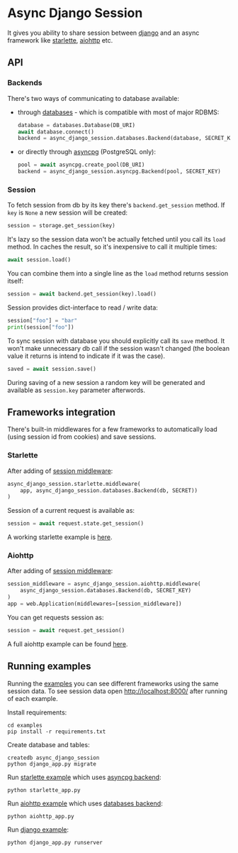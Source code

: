 Async Django Session
====================

It gives you ability to share session between [django][] and an async framework
like [starlette][], [aiohttp][] etc.

API
---

### Backends

There's two ways of communicating to database available:

- through [databases][] - which is compatible with most of major RDBMS:
    ```python
    database = databases.Database(DB_URI)
    await database.connect()
    backend = async_django_session.databases.Backend(database, SECRET_KEY)
    ```
- or directly through [asyncpg][] (PostgreSQL only):
    ```python
    pool = await asyncpg.create_pool(DB_URI)
    backend = async_django_session.asyncpg.Backend(pool, SECRET_KEY)
    ```

### Session

To fetch session from db by its key there's `backend.get_session` method. If
`key` is `None` a new session will be created:
```python
session = storage.get_session(key)
```
It's lazy so the session data won't be actually fetched until you call its
`load` method. In caches the result, so it's inexpensive to call it multiple
times:
```python
await session.load()
```
You can combine them into a single line as the `load` method returns session
itself:
```python
session = await backend.get_session(key).load()
```
Session provides dict-interface to read / write data:
```python
session["foo"] = "bar"
print(session["foo"])
```
To sync session with database you should explicitly call its `save` method. It
won't make unnecessary db call if the session wasn't changed (the boolean value
it returns is intend to indicate if it was the case).
```python
saved = await session.save()
```
During saving of a new session a random key will be generated and available as
`session.key` parameter afterwords.

Frameworks integration
----------------------
There's built-in middlewares for a few frameworks to automatically load (using
session id from cookies) and save sessions.

### Starlette
After adding of [session middleware][starlette middleware]:
```python
async_django_session.starlette.middleware(
    app, async_django_session.databases.Backend(db, SECRET))
)
```
Session of a current request is available as:
```python
session = await request.state.get_session()
```

A working starlette example is [here][starlette example].

### Aiohttp
After adding of [session middleware][aiohttp middleware]:
```python
session_middleware = async_django_session.aiohttp.middleware(
    async_django_session.databases.Backend(db, SECRET_KEY)
)
app = web.Application(middlewares=[session_middleware])
```
You can get requests session as:
```python
session = await request.get_session()
```
A full aiohttp example can be found [here][aiohttp example].

Running examples
----------------
Running the [examples][] you can see different frameworks using the same session
data. To see session data open <http://localhost:8000/> after running of each
example.

Install requirements:

    cd examples
    pip install -r requirements.txt

Create database and tables:

    createdb async_django_session
    python django_app.py migrate

Run [starlette example][] which uses [asyncpg backend][]:

    python starlette_app.py

Run [aiohttp example][] which uses [databases backend][]:

    python aiohttp_app.py

Run [django example][]:

    python django_app.py runserver

[aiohttp]: https://github.com/aio-libs/aiohttp
[asyncpg]: https://github.com/MagicStack/asyncpg
[databases]: https://github.com/encode/databases
[django]: https://github.com/django/django
[starlette]: https://github.com/encode/starlette
[examples]: https://github.com/imbolc/async_django_session/tree/master/examples
[django example]: https://github.com/imbolc/async_django_session/tree/master/examples/django_app.py
[starlette example]: https://github.com/imbolc/async_django_session/tree/master/examples/starlette_app.py
[aiohttp example]: https://github.com/imbolc/async_django_session/tree/master/examples/aiohttp_app.py
[asyncpg backend]: https://github.com/imbolc/async_django_session/tree/master/async_django_session/asyncpg.py
[databases backend]: https://github.com/imbolc/async_django_session/tree/master/async_django_session/databases.py
[aiohttp middleware]: https://github.com/imbolc/async_django_session/tree/master/async_django_session/aiohttp.py
[starlette middleware]: https://github.com/imbolc/async_django_session/tree/master/async_django_session/starlette.py
